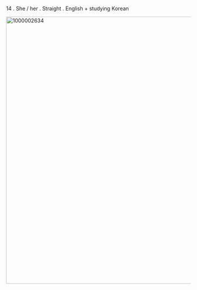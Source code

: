 14 . She / her . Straight . English + studying Korean 

<img width="735" height="728" alt="1000002634" src="https://github.com/user-attachments/assets/a1aae738-aad4-4811-8ede-c5a58eabfd59" />
